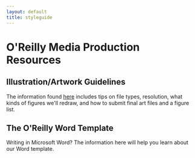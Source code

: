 ```yaml
---
layout: default
title: styleguide
---
```

# O'Reilly Media Production Resources

## Illustration/Artwork Guidelines

The information found [here](http://oreillymedia.github.io/production-resources/illustrations/) includes tips on file types, resolution, what kinds of figures we'll redraw, and how to submit final art files and a figure list.

## The O'Reilly Word Template

Writing in Microsoft Word? The information here will help you learn about our Word template.
